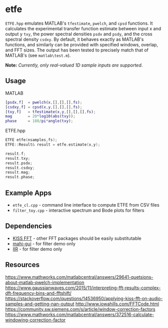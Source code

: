 # etfe

`ETFE.hpp` emulates MATLAB's `tfestimate`, `pwelch`, and `cpsd` functions. It calculates the experimental transfer function estimate between input x and output y `txy`, the power spectral densities `psdx` and `psdy`, and the cross spectral density `csdxy`. By default, it behaves exactly as MATLAB's functions, and similarly can be provided with specified windows, overlap, and FFT sizes. The output has been tested to precisely match that of MATLAB's (see `matlab\test.m`). 

**Note:** *Currently, only real-valued 1D sample inputs are supported*.

## Usage

MATLAB
```matlab
[psdx,f]  = pwelch(x,[],[],[],fs);
[csdxy,f] = cpsd(x,y,[],[],[],fs);
[txy,f]   = tfestimate(x,y,[],[],[],fs);
mag       = 20*log10(abs(txy));
phase     = 180/pi*angle(txy);
```

ETFE.hpp
```cpp
ETFE etfe(nsamples,fs);
ETFE::Result& result = etfe.estimate(x,y);

result.f;
result.txy;
result.psdx;
result.csdxy;
result.mag;
result.phase;
```

## Example Apps

- `etfe_cl.cpp`    - command line interface to compute ETFE from CSV files
- `filter_toy.cpp` - interactive spectrum and Bode plots for filters

## Dependencies

- [KISS FFT](https://github.com/mborgerding/kissfft) - other FFT packages should be easily substitutable 
- [mahi-gui](https://github.com/mahilab/mahi-gui) - for filter demo only
- [IIR](https://github.com/berndporr/iir1) - for filter demo only

## Resources

https://www.mathworks.com/matlabcentral/answers/29641-quetsions-about-matlab-pwelch-implementation
https://www.gaussianwaves.com/2015/11/interpreting-fft-results-complex-dft-frequency-bins-and-fftshift/
https://stackoverflow.com/questions/14536950/applying-kiss-fft-on-audio-samples-and-getting-nan-output
http://www.iowahills.com/FFTCode.html
https://community.sw.siemens.com/s/article/window-correction-factors
https://www.mathworks.com/matlabcentral/answers/372516-calculate-windowing-correction-factor
